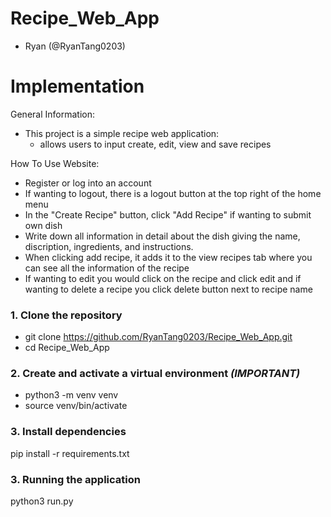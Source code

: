 # Recipe_Web_App
- Ryan (@RyanTang0203)

# Implementation
General Information:
- This project is a simple recipe web application:
  - allows users to input create, edit, view and save recipes
 
How To Use Website:
- Register or log into an account
- If wanting to logout, there is a logout button at the top right of the home menu
- In the "Create Recipe" button, click "Add Recipe" if wanting to submit own dish
- Write down all information in detail about the dish giving the name, discription, ingredients, and instructions.
- When clicking add recipe, it adds it to the view recipes tab where you can see all the information of the recipe
- If wanting to edit you would click on the recipe and click edit and if wanting to delete a recipe you click delete button next to recipe name

### 1. Clone the repository
- git clone https://github.com/RyanTang0203/Recipe_Web_App.git
- cd Recipe_Web_App

### 2. Create and activate a virtual environment *(IMPORTANT)*
- python3 -m venv venv
- source venv/bin/activate

### 3. Install dependencies
pip install -r requirements.txt

### 3. Running the application
python3 run.py

